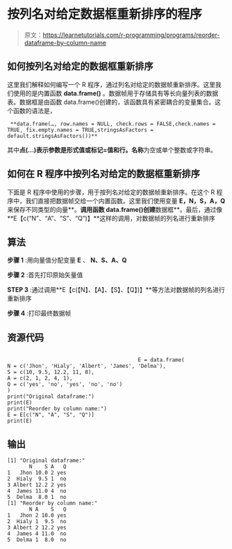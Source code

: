 # 按列名对给定数据框重新排序的程序

> 原文：<https://learnetutorials.com/r-programming/programs/reorder-dataframe-by-column-name>

## 如何按列名对给定的数据框重新排序

这里我们解释如何编写一个 R 程序，通过列名对给定的数据帧重新排序。这里我们使用的是内置函数 **data.frame()** 。数据帧用于存储具有等长向量列表的数据表。数据框是由函数 data.frame()创建的，该函数具有紧密耦合的变量集合。这个函数的语法是，

```
 **data.frame(…, row.names = NULL, check.rows = FALSE,check.names = TRUE, fix.empty.names = TRUE,stringsAsFactors = default.stringsAsFactors())** 

```

其中**点(...)**表示参数是形式值或标记=值和**行。名称**为空或单个整数或字符串。

## 如何在 R 程序中按列名对给定的数据框重新排序

下面是 R 程序中使用的步骤，用于按列名对给定的数据帧重新排序。在这个 R 程序中，我们直接把数据帧交给一个内置函数。这里我们使用变量 **E，N，S，A，Q** 来保存不同类型的向量**。**调用函数 data.frame()创建**数据框**。最后，通过像**E【c(“N”、“A”、“S”、“Q”)】**这样的调用，对数据帧的列名进行重新排序

## 算法

**步骤 1** :用向量值分配变量 **E** 、 **N、S、A、Q**

**步骤 2** :首先打印原始矢量值

**STEP 3** :通过调用**E【c(【N】、【A】、【S】、【Q】)】**等方法对数据帧的列名进行重新排序

**步骤 4** :打印最终数据帧

## 资源代码

```

                                          E = data.frame(
N = c('Jhon', 'Hialy', 'Albert', 'James', 'Delma'),
S = c(10, 9.5, 12.2, 11, 8),
A = c(2, 1, 2, 4, 1),
Q = c('yes', 'no', 'yes', 'no', 'no')
)
print("Original dataframe:")
print(E)
print("Reorder by column name:")
E = E[c("N", "A", "S", "Q")]
print(E)

```

## 输出

```
[1] "Original dataframe:"
       N    S A   Q
1   Jhon 10.0 2 yes
2  Hialy  9.5 1  no
3 Albert 12.2 2 yes
4  James 11.0 4  no
5  Delma  8.0 1  no
[1] "Reorder by column name:"
       N A    S   Q
1   Jhon 2 10.0 yes
2  Hialy 1  9.5  no
3 Albert 2 12.2 yes
4  James 4 11.0  no
5  Delma 1  8.0  no
```